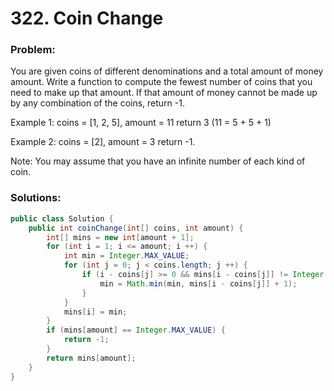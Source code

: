 # 322. Coin Change

### Problem:

You are given coins of different denominations and a total amount of money amount. Write a function to compute the fewest number of coins that you need to make up that amount. If that amount of money cannot be made up by any combination of the coins, return -1.

Example 1:
coins = [1, 2, 5], amount = 11
return 3 (11 = 5 + 5 + 1)

Example 2:
coins = [2], amount = 3
return -1.

Note:
You may assume that you have an infinite number of each kind of coin.

### Solutions:

```java
public class Solution {
    public int coinChange(int[] coins, int amount) {
        int[] mins = new int[amount + 1];
        for (int i = 1; i <= amount; i ++) {
            int min = Integer.MAX_VALUE;
            for (int j = 0; j < coins.length; j ++) {
                if (i - coins[j] >= 0 && mins[i - coins[j]] != Integer.MAX_VALUE) {
                    min = Math.min(min, mins[i - coins[j]] + 1);
                }   
            }
            mins[i] = min;
        }
        if (mins[amount] == Integer.MAX_VALUE) {
            return -1;
        }
        return mins[amount];
    }
}
```